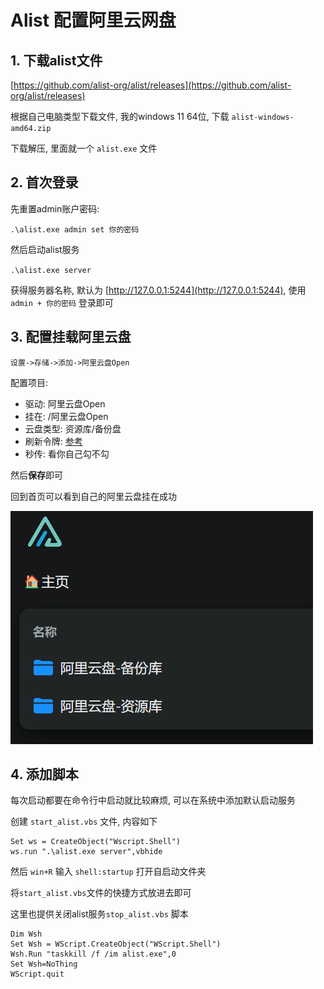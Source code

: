 # Alist 配置阿里云网盘

## 1. 下载alist文件

[https://github.com/alist-org/alist/releases](https://github.com/alist-org/alist/releases)

根据自己电脑类型下载文件, 我的windows 11 64位, 下载 `alist-windows-amd64.zip` 

下载解压, 里面就一个 `alist.exe` 文件

## 2. 首次登录

先重置admin账户密码:

`.\alist.exe admin set 你的密码`

然后启动alist服务

`.\alist.exe server`

获得服务器名称, 默认为 [http://127.0.0.1:5244](http://127.0.0.1:5244), 使用 `admin + 你的密码` 登录即可

## 3. 配置挂载阿里云盘

`设置->存储->添加->阿里云盘Open`

配置项目:

- 驱动: 阿里云盘Open
- 挂在: /阿里云盘Open
- 云盘类型: 资源库/备份盘
- 刷新令牌: [参考](https://alist.nn.ci/zh/guide/drivers/aliyundrive_open.html)
- 秒传: 看你自己勾不勾

然后**保存**即可

回到首页可以看到自己的阿里云盘挂在成功

![](images/alist_config/2024-04-24-00-15-49.png ':size=300')

## 4. 添加脚本

每次启动都要在命令行中启动就比较麻烦, 可以在系统中添加默认启动服务

创建 `start_alist.vbs` 文件, 内容如下

```
Set ws = CreateObject("Wscript.Shell")  
ws.run ".\alist.exe server",vbhide
```

然后 `win+R` 输入 `shell:startup` 打开自启动文件夹

将`start_alist.vbs`文件的快捷方式放进去即可

这里也提供关闭alist服务`stop_alist.vbs` 脚本

```
Dim Wsh
Set Wsh = WScript.CreateObject("WScript.Shell")
Wsh.Run "taskkill /f /im alist.exe",0
Set Wsh=NoThing
WScript.quit
```